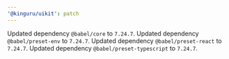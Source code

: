 ```yaml
---
'@kinguru/uikit': patch
---
```


Updated dependency `@babel/core` to `7.24.7`.
Updated dependency `@babel/preset-env` to `7.24.7`.
Updated dependency `@babel/preset-react` to `7.24.7`.
Updated dependency `@babel/preset-typescript` to `7.24.7`.
